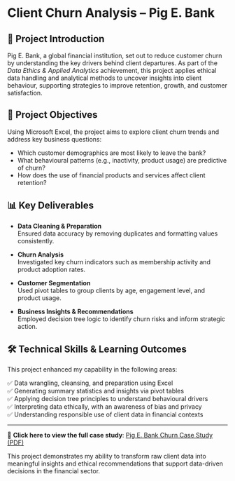 # Client Churn Analysis – Pig E. Bank  

## 📘 Project Introduction  
Pig E. Bank, a global financial institution, set out to reduce customer churn by understanding the key drivers behind client departures. As part of the *Data Ethics & Applied Analytics* achievement, this project applies ethical data handling and analytical methods to uncover insights into client behaviour, supporting strategies to improve retention, growth, and customer satisfaction.

## 🎯 Project Objectives  
Using Microsoft Excel, the project aims to explore client churn trends and address key business questions:

- Which customer demographics are most likely to leave the bank?  
- What behavioural patterns (e.g., inactivity, product usage) are predictive of churn?  
- How does the use of financial products and services affect client retention?

## 📊 Key Deliverables

- **Data Cleaning & Preparation**  
  Ensured data accuracy by removing duplicates and formatting values consistently.

- **Churn Analysis**  
  Investigated key churn indicators such as membership activity and product adoption rates.

- **Customer Segmentation**  
  Used pivot tables to group clients by age, engagement level, and product usage.

- **Business Insights & Recommendations**  
  Employed decision tree logic to identify churn risks and inform strategic action.

## 🛠️ Technical Skills & Learning Outcomes  
This project enhanced my capability in the following areas:

✅ Data wrangling, cleansing, and preparation using Excel  
✅ Generating summary statistics and insights via pivot tables  
✅ Applying decision tree principles to understand behavioural drivers  
✅ Interpreting data ethically, with an awareness of bias and privacy  
✅ Understanding responsible use of client data in financial contexts  

---

📎 **Click here to view the full case study**: [Pig E. Bank Churn Case Study (PDF)](https://github.com/dounia-elyou/Pig-e-bank/blob/main/Pig_E_Bank.pdf)

This project demonstrates my ability to transform raw client data into meaningful insights and ethical recommendations that support data-driven decisions in the financial sector.
